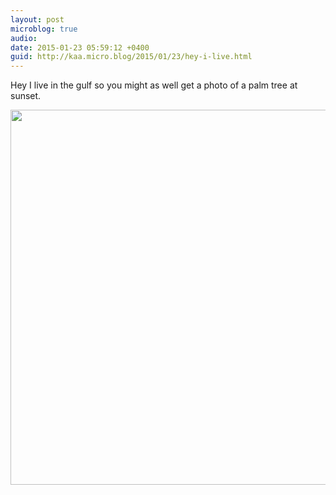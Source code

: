 ```yaml
---
layout: post
microblog: true
audio: 
date: 2015-01-23 05:59:12 +0400
guid: http://kaa.micro.blog/2015/01/23/hey-i-live.html
---
```

Hey I live in the gulf so you might as well get a photo of a palm tree at sunset.

<img src="https://micro.kaa.bz/uploads/2018/c1bb2af687.jpg" width="600" height="600" />
